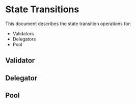 # State Transitions

This document describes the state transition operations for:
 - Validators
 - Delegators
 - Pool

## Validator



## Delegator

## Pool


